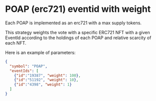 # POAP (erc721) eventid with weight

Each POAP is implemented as an erc721 with a max supply tokens.

This strategy weights the vote with a specific ERC721 NFT with a given EventId according to the holdings of each POAP and relative scarcity of each NFT.

Here is an example of parameters:

```json
{
  "symbol": "POAP",
  "eventIds": [
    {"id":"19387", "weight": 100}, 
    {"id":"51192", "weight": 10}, 
    {"id":"4398", "weight": 1}
  ]
}
```
